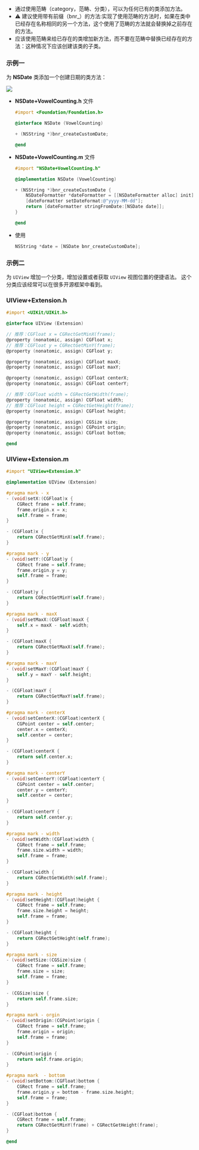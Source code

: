 * 通过使用范畴（category，范畴、分类），可以为任何已有的类添加方法。
* ⚠️ 建议使用带有前缀（bnr_）的方法:实现了使用范畴的方法时，如果在类中已经存在名称相同的另一个方法，这个使用了范畴的方法就会替换掉之前存在的方法。
* 应该使用范畴来给已存在的类增加新方法，而不要在范畴中替换已经存在的方法：这种情况下应该创建该类的子类。

### 示例一

为 **NSDate** 类添加一个创建日期的类方法：

![](http://upload-images.jianshu.io/upload_images/2648731-e4af62edf9f2b313.jpg?imageMogr2/auto-orient/strip%7CimageView2/2/w/1240)

* **NSDate+VowelCounting.h** 文件

  ```objectivec
  #import <Foundation/Foundation.h>

  @interface NSDate (VowelCounting)

  + (NSString *)bnr_createCustomDate;

  @end
  ```

* **NSDate+VowelCounting.m** 文件

  ```objectivec
  #import "NSDate+VowelCounting.h"

  @implementation NSDate (VowelCounting)

  + (NSString *)bnr_createCustomDate {
      NSDateFormatter *dateFormatter = [[NSDateFormatter alloc] init];
      [dateFormatter setDateFormat:@"yyyy-MM-dd"];
      return [dateFormatter stringFromDate:[NSDate date]];
  }

  @end
  ```

* 使用

  ```objectivec
  NSString *date = [NSDate bnr_createCustomDate];
  ```

### 示例二

为 `UIView` 增加一个分类，增加设置或者获取 `UIView` 视图位置的便捷语法。
这个分类应该经常可以在很多开源框架中看到。

### UIView+Extension.h

```objectivec
#import <UIKit/UIKit.h>

@interface UIView (Extension)

// 推荐：CGFloat x = CGRectGetMinX(frame);
@property (nonatomic, assign) CGFloat x;
// 推荐：CGFloat y = CGRectGetMinY(frame);
@property (nonatomic, assign) CGFloat y;

@property (nonatomic, assign) CGFloat maxX;
@property (nonatomic, assign) CGFloat maxY;

@property (nonatomic, assign) CGFloat centerX;
@property (nonatomic, assign) CGFloat centerY;

// 推荐：CGFloat width = CGRectGetWidth(frame);
@property (nonatomic, assign) CGFloat width;
// 推荐：CGFloat height = CGRectGetHeight(frame);
@property (nonatomic, assign) CGFloat height;

@property (nonatomic, assign) CGSize size;
@property (nonatomic, assign) CGPoint origin;
@property (nonatomic, assign) CGFloat bottom;

@end
```


### UIView+Extension.m
```objectivec
#import "UIView+Extension.h"

@implementation UIView (Extension)

#pragma mark - x
- (void)setX:(CGFloat)x {
    CGRect frame = self.frame;
    frame.origin.x = x;
    self.frame = frame;
}

- (CGFloat)x {
    return CGRectGetMinX(self.frame);
}

#pragma mark - y
- (void)setY:(CGFloat)y {
    CGRect frame = self.frame;
    frame.origin.y = y;
    self.frame = frame;
}

- (CGFloat)y {
    return CGRectGetMinY(self.frame);
}

#pragma mark - maxX
- (void)setMaxX:(CGFloat)maxX {
    self.x = maxX - self.width;
}

- (CGFloat)maxX {
    return CGRectGetMaxX(self.frame);
}

#pragma mark - maxY
- (void)setMaxY:(CGFloat)maxY {
    self.y = maxY - self.height;
}

- (CGFloat)maxY {
    return CGRectGetMaxY(self.frame);
}

#pragma mark - centerX
- (void)setCenterX:(CGFloat)centerX {
    CGPoint center = self.center;
    center.x = centerX;
    self.center = center;
}

- (CGFloat)centerX {
    return self.center.x;
}

#pragma mark - centerY
- (void)setCenterY:(CGFloat)centerY {
    CGPoint center = self.center;
    center.y = centerY;
    self.center = center;
}

- (CGFloat)centerY {
    return self.center.y;
}

#pragma mark - width
- (void)setWidth:(CGFloat)width {
    CGRect frame = self.frame;
    frame.size.width = width;
    self.frame = frame;
}

- (CGFloat)width {
    return CGRectGetWidth(self.frame);
}

#pragma mark - height
- (void)setHeight:(CGFloat)height {
    CGRect frame = self.frame;
    frame.size.height = height;
    self.frame = frame;
}

- (CGFloat)height {
    return CGRectGetHeight(self.frame);
}

#pragma mark - size
- (void)setSize:(CGSize)size {
    CGRect frame = self.frame;
    frame.size = size;
    self.frame = frame;
}

- (CGSize)size {
    return self.frame.size;
}

#pragma mark - orgin
- (void)setOrigin:(CGPoint)origin {
    CGRect frame = self.frame;
    frame.origin = origin;
    self.frame = frame;
}

- (CGPoint)origin {
    return self.frame.origin;
}

#pragma mark  - bottom
- (void)setBottom:(CGFloat)bottom {
    CGRect frame = self.frame;
    frame.origin.y = bottom - frame.size.height;
    self.frame = frame;
}

- (CGFloat)bottom {
    CGRect frame = self.frame;
    return CGRectGetMinY(frame) + CGRectGetHeight(frame);
}

@end
```
  
